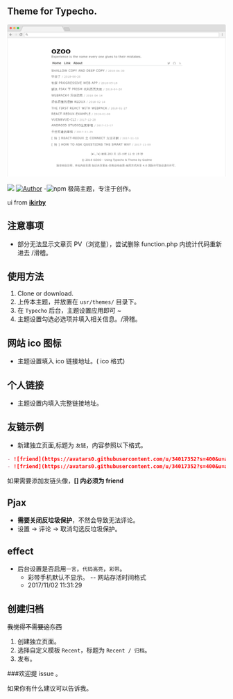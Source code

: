 ## Theme for Typecho.

![preView](https://raw.githubusercontent.com/shiyiya/Plain/master/screenshot.png)

![](https://img.shields.io/badge/Theme-%40Typecho-brightgreen.svg)
[![Author](https://img.shields.io/badge/Author-me-brightgreen.svg)](https://runtua.cn.com) -![npm](https://img.shields.io/npm/l/express.svg)
极简主题，专注于创作。

ui from **[ikirby](https://ikirby.me/)**

## 注意事项

- 部分无法显示文章页 PV（浏览量），尝试删除 function.php 内统计代码重新进去 /滑稽。

## 使用方法

1.  Clone or download.
2.  上传本主题，并放置在 `usr/themes/` 目录下。
3.  在 `Typecho` 后台，主题设置应用即可 ~
4.  主题设置勾选必选项并填入相关信息。/滑稽。

## 网站 ico 图标

- 主题设置填入 ico 链接地址。( ico 格式)

## 个人链接

- 主题设置内填入完整链接地址。

## 友链示例

- 新建独立页面,标题为 `友链`，内容参照以下格式。

```markdown
- ![friend](https://avatars0.githubusercontent.com/u/34017352?s=400&u=a06f4ca3cebd399527f469c9ce1c9d5486b0a406&v=4)[Google](https://Google.com)
- ![friend](https://avatars0.githubusercontent.com/u/34017352?s=400&u=a06f4ca3cebd399527f469c9ce1c9d5486b0a406&v=4)[Godme: 无非是一个不可知的背负](https://www.runtua.cn)
```

如果需要添加友链头像，**[] 内必须为 friend**

## Pjax

- **需要关闭反垃圾保护**，不然会导致无法评论。
- 设置 -> 评论 -> 取消勾选反垃圾保护。

## effect

- 后台设置是否启用`一言`，`代码高亮`，`彩带`。
  - 彩带手机默认不显示。
    -- 网站存活时间格式
  - 2017/11/02 11:31:29

## 创建归档

~~我觉得不需要这东西~~

1.  创建独立页面。
2.  选择自定义模板 `Recent`，标题为 `Recent / 归档`。
3.  发布。

###欢迎提 issue 。

如果你有什么建议可以告诉我。
